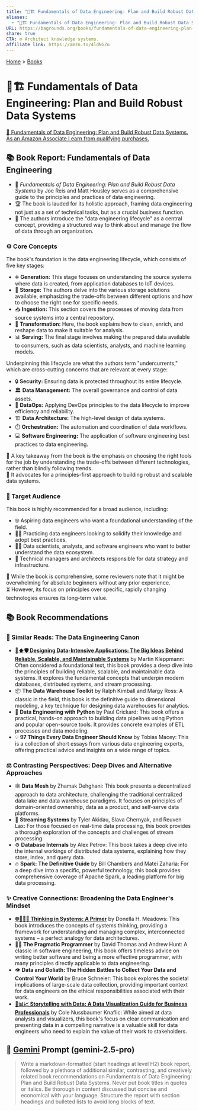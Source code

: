 ```yaml
---
title: "💾🏗️ Fundamentals of Data Engineering: Plan and Build Robust Data Systems"
aliases:
  - "💾🏗️ Fundamentals of Data Engineering: Plan and Build Robust Data Systems"
URL: https://bagrounds.org/books/fundamentals-of-data-engineering-plan-and-build-robust-data-systems
share: true
CTA: ⚙️ Architect knowledge systems.
affiliate link: https://amzn.to/4ldNGZu
---
```

[Home](../index.md) > [Books](./index.md)  
# 💾🏗️ Fundamentals of Data Engineering: Plan and Build Robust Data Systems  
[🛒 Fundamentals of Data Engineering: Plan and Build Robust Data Systems. As an Amazon Associate I earn from qualifying purchases.](https://amzn.to/4ldNGZu)  
  
## 📚 Book Report: Fundamentals of Data Engineering  
  
* 📘 *Fundamentals of Data Engineering: Plan and Build Robust Data Systems* by Joe Reis and Matt Housley serves as a comprehensive guide to the principles and practices of data engineering.  
* 🏆 The book is lauded for its holistic approach, framing data engineering not just as a set of technical tasks, but as a crucial business function.  
* 🔄 The authors introduce the "data engineering lifecycle" as a central concept, providing a structured way to think about and manage the flow of data through an organization.  
  
### ⚙️ Core Concepts  
  
The book's foundation is the data engineering lifecycle, which consists of five key stages:  
  
* ➕ **Generation:** This stage focuses on understanding the source systems where data is created, from application databases to IoT devices.  
* 💾 **Storage:** The authors delve into the various storage solutions available, emphasizing the trade-offs between different options and how to choose the right one for specific needs.  
* 📥 **Ingestion:** This section covers the processes of moving data from source systems into a central repository.  
* 🔬 **Transformation:** Here, the book explains how to clean, enrich, and reshape data to make it suitable for analysis.  
* 📊 **Serving:** The final stage involves making the prepared data available to consumers, such as data scientists, analysts, and machine learning models.  
  
Underpinning this lifecycle are what the authors term "undercurrents," which are cross-cutting concerns that are relevant at every stage:  
  
* 🔒 **Security:** Ensuring data is protected throughout its entire lifecycle.  
* 🏛️ **Data Management:** The overall governance and control of data assets.  
* 🚀 **DataOps:** Applying DevOps principles to the data lifecycle to improve efficiency and reliability.  
* 🏗️ **Data Architecture:** The high-level design of data systems.  
* ⏱️ **Orchestration:** The automation and coordination of data workflows.  
* 💻 **Software Engineering:** The application of software engineering best practices to data engineering.  
  
🔑 A key takeaway from the book is the emphasis on choosing the right tools for the job by understanding the trade-offs between different technologies, rather than blindly following trends.  
🥇 It advocates for a principles-first approach to building robust and scalable data systems.  
  
### 🎯 Target Audience  
  
This book is highly recommended for a broad audience, including:  
  
* 🤓 Aspiring data engineers who want a foundational understanding of the field.  
* 👨‍💻 Practicing data engineers looking to solidify their knowledge and adopt best practices.  
* 🧑‍🔬 Data scientists, analysts, and software engineers who want to better understand the data ecosystem.  
* 👔 Technical managers and architects responsible for data strategy and infrastructure.  
  
🤔 While the book is comprehensive, some reviewers note that it might be overwhelming for absolute beginners without any prior experience.  
⏳ However, its focus on principles over specific, rapidly changing technologies ensures its long-term value.  
  
## 📚 Book Recommendations  
  
### 🔗 Similar Reads: The Data Engineering Canon  
  
* **[💾⬆️🛡️ Designing Data-Intensive Applications: The Big Ideas Behind Reliable, Scalable, and Maintainable Systems](./designing-data-intensive-applications.md)** by Martin Kleppmann: Often considered a foundational text, this book provides a deep dive into the principles of building reliable, scalable, and maintainable data systems. It explores the fundamental concepts that underpin modern databases, distributed systems, and stream processing.  
* 📦 **The Data Warehouse Toolkit** by Ralph Kimball and Margy Ross: A classic in the field, this book is the definitive guide to dimensional modeling, a key technique for designing data warehouses for analytics.  
* 🐍 **Data Engineering with Python** by Paul Crickard: This book offers a practical, hands-on approach to building data pipelines using Python and popular open-source tools. It provides concrete examples of ETL processes and data modeling.  
* 💡 **97 Things Every Data Engineer Should Know** by Tobias Macey: This is a collection of short essays from various data engineering experts, offering practical advice and insights on a wide range of topics.  
  
### ⚖️ Contrasting Perspectives: Deep Dives and Alternative Approaches  
  
* 🕸️ **Data Mesh** by Zhamak Dehghani: This book presents a decentralized approach to data architecture, challenging the traditional centralized data lake and data warehouse paradigms. It focuses on principles of domain-oriented ownership, data as a product, and self-serve data platforms.  
* 🌊 **Streaming Systems** by Tyler Akidau, Slava Chernyak, and Reuven Lax: For those focused on real-time data processing, this book provides a thorough exploration of the concepts and challenges of stream processing.  
* ⚙️ **Database Internals** by Alex Petrov: This book takes a deep dive into the internal workings of distributed data systems, explaining how they store, index, and query data.  
* 🔥 **Spark: The Definitive Guide** by Bill Chambers and Matei Zaharia: For a deep dive into a specific, powerful technology, this book provides comprehensive coverage of Apache Spark, a leading platform for big data processing.  
  
### ✨ Creative Connections: Broadening the Data Engineer's Mindset  
  
* **[🌐🔗🧠📖 Thinking in Systems: A Primer](./thinking-in-systems.md)** by Donella H. Meadows: This book introduces the concepts of systems thinking, providing a framework for understanding and managing complex, interconnected systems – a perfect analogy for data architectures.  
* 👨‍💻 **The Pragmatic Programmer** by David Thomas and Andrew Hunt: A classic in software engineering, this book offers timeless advice on writing better software and being a more effective programmer, with many principles directly applicable to data engineering.  
* 👁️ **Data and Goliath: The Hidden Battles to Collect Your Data and Control Your World** by Bruce Schneier: This book explores the societal implications of large-scale data collection, providing important context for data engineers on the ethical responsibilities associated with their work.  
* **[📖📊📈 Storytelling with Data: A Data Visualization Guide for Business Professionals](./storytelling-with-data-a-data-visualization-guide-for-business-professionals.md)** by Cole Nussbaumer Knaflic: While aimed at data analysts and visualizers, this book's focus on clear communication and presenting data in a compelling narrative is a valuable skill for data engineers who need to explain the value of their work to stakeholders.  
  
## 💬 [Gemini](../software/gemini.md) Prompt (gemini-2.5-pro)  
> Write a markdown-formatted (start headings at level H2) book report, followed by a plethora of additional similar, contrasting, and creatively related book recommendations on Fundamentals of Data Engineering: Plan and Build Robust Data Systems. Never put book titles in quotes or italics. Be thorough in content discussed but concise and economical with your language. Structure the report with section headings and bulleted lists to avoid long blocks of text.